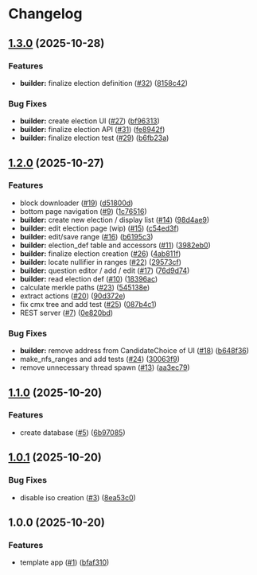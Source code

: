 # Changelog

## [1.3.0](https://github.com/hhanh00/zcvote/compare/zcvote-v1.2.0...zcvote-v1.3.0) (2025-10-28)


### Features

* **builder:** finalize election definition ([#32](https://github.com/hhanh00/zcvote/issues/32)) ([8158c42](https://github.com/hhanh00/zcvote/commit/8158c428a3133a642a01cb194c61796733dedfe1))


### Bug Fixes

* **builder:** create election UI ([#27](https://github.com/hhanh00/zcvote/issues/27)) ([bf96313](https://github.com/hhanh00/zcvote/commit/bf9631365912b1a15c9608d32f188c802957c1b2))
* **builder:** finalize election API ([#31](https://github.com/hhanh00/zcvote/issues/31)) ([fe8942f](https://github.com/hhanh00/zcvote/commit/fe8942f6a55cd84fbac778b725dee0ef2cc14032))
* **builder:** finalize election test ([#29](https://github.com/hhanh00/zcvote/issues/29)) ([b6fb23a](https://github.com/hhanh00/zcvote/commit/b6fb23a5de681346bdca4617ffe17d774b24af04))

## [1.2.0](https://github.com/hhanh00/zcvote/compare/zcvote-v1.1.0...zcvote-v1.2.0) (2025-10-27)


### Features

* block downloader ([#19](https://github.com/hhanh00/zcvote/issues/19)) ([d51800d](https://github.com/hhanh00/zcvote/commit/d51800dadfd6648a07929e4c2b5a2191fae7ef3d))
* bottom page navigation ([#9](https://github.com/hhanh00/zcvote/issues/9)) ([1c76516](https://github.com/hhanh00/zcvote/commit/1c7651681f22ed57968bb63d88dcaa7228f8f0ba))
* **builder:** create new election / display list ([#14](https://github.com/hhanh00/zcvote/issues/14)) ([98d4ae9](https://github.com/hhanh00/zcvote/commit/98d4ae991e77dc9bbaec83324482bfed3ece44d0))
* **builder:** edit election page (wip) ([#15](https://github.com/hhanh00/zcvote/issues/15)) ([c54ed3f](https://github.com/hhanh00/zcvote/commit/c54ed3f5964427a31126e4f2ed97206f3521dc9e))
* **builder:** edit/save range ([#16](https://github.com/hhanh00/zcvote/issues/16)) ([b6195c3](https://github.com/hhanh00/zcvote/commit/b6195c332f453695797926af9d0ce5c06b9c4055))
* **builder:** election_def table and accessors ([#11](https://github.com/hhanh00/zcvote/issues/11)) ([3982eb0](https://github.com/hhanh00/zcvote/commit/3982eb0ecf6ca3b6f1f534368661cbd1834a4f08))
* **builder:** finalize election creation ([#26](https://github.com/hhanh00/zcvote/issues/26)) ([4ab811f](https://github.com/hhanh00/zcvote/commit/4ab811faf01ad0ce9efde38fb6d9da700a110d06))
* **builder:** locate nullifier in ranges ([#22](https://github.com/hhanh00/zcvote/issues/22)) ([29573cf](https://github.com/hhanh00/zcvote/commit/29573cf613a9ca240b5c95855080718a01feb023))
* **builder:** question editor / add / edit ([#17](https://github.com/hhanh00/zcvote/issues/17)) ([76d9d74](https://github.com/hhanh00/zcvote/commit/76d9d74b88991c47351eee1178eb5d442034e2e4))
* **builder:** read election def ([#10](https://github.com/hhanh00/zcvote/issues/10)) ([18396ac](https://github.com/hhanh00/zcvote/commit/18396ac414e00745cac8d1beec06b5bc99a76fc3))
* calculate merkle paths ([#23](https://github.com/hhanh00/zcvote/issues/23)) ([545138e](https://github.com/hhanh00/zcvote/commit/545138e6c706712f3cef01145c9dd28f9e8198af))
* extract actions ([#20](https://github.com/hhanh00/zcvote/issues/20)) ([90d372e](https://github.com/hhanh00/zcvote/commit/90d372e6b7db8294435ace7a67199ab6bd8e631e))
* fix cmx tree and add test ([#25](https://github.com/hhanh00/zcvote/issues/25)) ([087b4c1](https://github.com/hhanh00/zcvote/commit/087b4c11b00ea15fe860c0b92c0fbd9f30ba5954))
* REST server ([#7](https://github.com/hhanh00/zcvote/issues/7)) ([0e820bd](https://github.com/hhanh00/zcvote/commit/0e820bd64b0b942b48f5c3c07a7bddc0904f0ca2))


### Bug Fixes

* **builder:** remove address from CandidateChoice of UI ([#18](https://github.com/hhanh00/zcvote/issues/18)) ([b648f36](https://github.com/hhanh00/zcvote/commit/b648f366006f802d4262dba5689ad17c194f473b))
* make_nfs_ranges and add tests ([#24](https://github.com/hhanh00/zcvote/issues/24)) ([30063f9](https://github.com/hhanh00/zcvote/commit/30063f977b57e067eb7d2daf26887cb43bab5c37))
* remove unnecessary thread spawn ([#13](https://github.com/hhanh00/zcvote/issues/13)) ([aa3ec79](https://github.com/hhanh00/zcvote/commit/aa3ec79f907febf857ec7b99f56a8823fe6a82f9))

## [1.1.0](https://github.com/hhanh00/zcvote/compare/zcvote-v1.0.1...zcvote-v1.1.0) (2025-10-20)


### Features

* create database ([#5](https://github.com/hhanh00/zcvote/issues/5)) ([6b97085](https://github.com/hhanh00/zcvote/commit/6b970858b42f91fe711d5ede41b3518b9d3fd567))

## [1.0.1](https://github.com/hhanh00/zcvote/compare/zcvote-v1.0.0...zcvote-v1.0.1) (2025-10-20)


### Bug Fixes

* disable iso creation ([#3](https://github.com/hhanh00/zcvote/issues/3)) ([8ea53c0](https://github.com/hhanh00/zcvote/commit/8ea53c09999ccf365d07ae3787935c62a4f030af))

## 1.0.0 (2025-10-20)


### Features

* template app ([#1](https://github.com/hhanh00/zcvote/issues/1)) ([bfaf310](https://github.com/hhanh00/zcvote/commit/bfaf3103392cbb0fd3da276b9b297cec5433da59))
